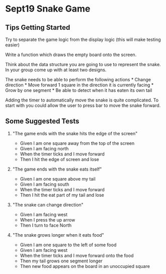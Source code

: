 # Sept19 Snake Game


## Tips Getting Started

Try to separate the game logic from the display logic (this will make testing easier)

Write a function which draws the empty board onto the screen.

Think about the data structure you are going to use to represent the snake.  In your group come up with at least two designs.

The snake needs to be able to perform the following actions
    * Change direction
    * Move forward 1 square in the direction it is currently facing
    * Grow by one segment
    * Be able to detect when it has eaten its own tail

Adding the timer to automatically move the snake is quite complicated.  To start with you could allow the user to press bar to move the snake forward.



## Some Suggested Tests

1. "The game ends with the snake hits the edge of the screen"

    *   Given I am one square away from the top of the screen
    *   Given I am facing north
    *   When the timer ticks and I move forward
    *   Then I hit the edge of screen and lose


2. "The game ends with the snake eats itself"

    *   Given I am one square above my tail
    *   Given I am facing south
    *   When the timer ticks and I move forward
    *   Then I hit the eat part of my tail and lose

3. "The snake can change direction"

    *   Given I am facing west
    *   When I press the up arrow
    *   Then I turn to face North

4. "The snake grows longer when it eats food"

    *   Given I am one square to the left of some food
    *   Given I am facing west
    *   When the timer ticks and I move forward onto the food
    *   Then my tail grows one segment longer
    *   Then new food appears on the board in an unoccupied square



